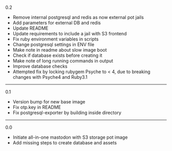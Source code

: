 0.2

* Remove internal postgresql and redis as now external pot jails
* Add parameters for external DB and redis
* Update README
* Update requirements to include a jail with S3 frontend
* Fix ruby environment variables in scripts
* Change postgresql settings in ENV file
* Make note in readme about slow image boot
* Check if database exists before creating it
* Make note of long running commands in output
* Improve database checks
* Attempted fix by locking rubygem Psyche to < 4, due to breaking changes with Psyche4 and Ruby3.1

---

0.1

* Version bump for new base image
* Fix otp.key in README
* Fix postgresql-exporter by building inside directory

---

0.0

* Initiate all-in-one mastodon with S3 storage pot image
* Add missing steps to create database and assets